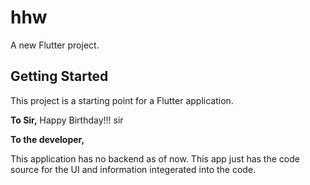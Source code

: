 # hhw

A new Flutter project.

## Getting Started

This project is a starting point for a Flutter application.


**To Sir,**
Happy Birthday!!! sir


**To the developer,**

This application has no backend as of now. This app just has the code source for the UI and information integerated into the code.
